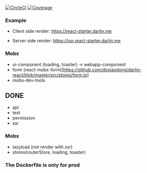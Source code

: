 [![CircleCI](https://img.shields.io/circleci/project/github/doxiaodong/react-starter.svg?style=flat-square)](https://circleci.com/gh/doxiaodong/react-starter)
[![Coverage](https://img.shields.io/codecov/c/github/doxiaodong/react-starter/master.svg?style=flat-square)](https://codecov.io/github/doxiaodong/react-starter?branch=master)

### Example

* Client side render: https://react-starter.darlin.me

* Server side render: https://ssr.react-starter.darlin.me

### Mobx

* ui-component (loading, toaster) -> webapp-component
* form (react-mobx-form)[https://github.com/doxiaodong/darlin-react/blob/master/src/stores/form.ts]
* mobx-dev-tools

## DONE

* api
* test
* permission
* ssr

### Mobx

* lazyload (not render with ssr)
* stores(routerStore, loading, toaster)

### The Dockerfile is only for prod
